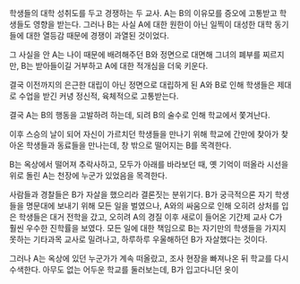 학생들의 대학 성취도를 두고 경쟁하는 두 교사. A는 B의 이유모를 증오에 고통받고 학생들도 영향을 받는다. 그러나 B는 사실 A에 대한 원한이 아닌 일찍이 대성한 대학 동기들에 대한 열등감 때문에 경쟁이 과열된 것이었다.

그 사실을 안 A는 나이 때문에 배려해주던 B와 정면으로 대면해 그녀의 폐부를 찌르지만, B는 받아들이길 거부하고 A에 대한 적개심을 더욱 키운다. 

결국 이전까지의 은근한 대립이 아닌 정면으로 대립하게 된 A와 B로 인해 학생들은 제대로 수업을 받긴 커녕 정신적, 육체적으로 고통받는다.

결국 A는 B의 행동을 고발하려 하는데, 되려 B의 술수로 인해 학교에서 쫓겨난다.

이후 스승의 날이 되어 자신이 가르치던 학생들을 만나기 위해 학교에 간만에 찾아가 찾아온 학생들과 동료들을 만나는데, 창 밖으로 떨어지는 B를 목격한다.

B는 옥상에서 떨어져 추락사하고, 모두가 아래를 바라보던 때, 옛 기억이 떠올라 시선을 위로 돌린 A는 천장에 누군가 있었음을 목격한다.

사람들과 경찰들은 B가 자살을 했으리라 결론짓는 분위기다. B가 궁극적으론 자기 학생들을 명문대에 보내기 위해 모든 일을 벌였으나, A와의 싸움으로 인해 오히려 상처를 입은 학생들은 대거 전학을 갔고, 오히려 A의 경질 이후 새로이 들어온 기간제 교사 C가 훨씬 우수한 진학률을 보였다. 모든 일에 대한 책임으로 B는 자기만의 학생들을 가지지 못하는 기타과목 교사로 밀려나고, 하루하루 우울해하던 B가 자살했다는 것이다.

그러나 A는 옥상에 있던 누군가가 계속 떠올랐고, 조사 현장을 빠져나온 뒤 학교를 다시 수색한다. 아무도 없는 어두운 학교를 둘러보는데, B가 입고다니던 옷이